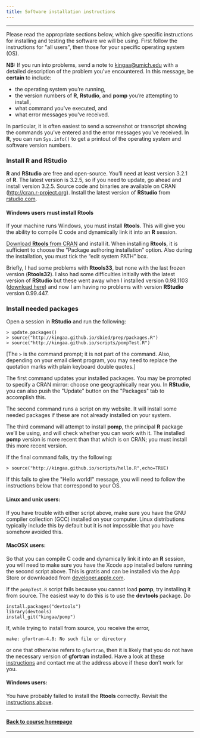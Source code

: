 ```yaml
---
title: Software installation instructions
---
```


------------------------------

Please read the appropriate sections below, which give specific instructions for installing and testing the software we will be using.
First follow the instructions for "all users", then those for your specific operating system (OS).

**NB:** If you run into problems, send a note to kingaa@umich.edu with a detailed description of the problem you've encountered.
In this message, be **certain** to include:

- the operating system you’re running,
- the version numbers of **R**, **Rstudio**, and **pomp** you’re attempting to install,
- what command you've executed, and
- what error messages you've received.

In particular, it is often easiest to send a screenshot or transcript showing the commands you've entered and the error messages you've received.
In **R**, you can run `Sys.info()` to get a printout of the operating system and software version numbers.

### Install **R** and **RStudio**

**R** and **RStudio** are free and open-source.
You’ll need at least version 3.2.1 of **R**.
The latest version is 3.2.5, so if you need to update, go ahead and install version 3.2.5.
Source code and binaries are available on CRAN (http://cran.r-project.org).
Install the latest version of **RStudio** from [rstudio.com](http://www.rstudio.com/products/rstudio/download/).

#### Windows users must install **Rtools**

If your machine runs Windows, you must install **Rtools**.
This will give you the ability to compile C code and dynamically link it into an **R** session.

[Download **Rtools** from CRAN](http://cran.r-project.org/bin/windows/Rtools) and install it.
When installing **Rtools**, it is sufficient to choose the “Package authoring installation” option.
Also during the installation, you must tick the “edit system PATH” box.

Briefly, I had some problems with **Rtools33**, but none with the last frozen version (**Rtools32**).
I also had some difficulties initially with the latest version of **RStudio** but these went away when I installed version 0.98.1103 ([download here](https://support.rstudio.com/hc/en-us/articles/206569407-Older-Versions-of-RStudio-Desktop)) and now I am having no problems with version **RStudio** version 0.99.447.

### Install needed packages

Open a session in **RStudio** and run the following:

```
> update.packages()
> source("http://kingaa.github.io/sbied/prep/packages.R")
> source("http://kingaa.github.io/scripts/pompTest.R")
```

[The `>` is the command prompt; it is not part of the command.
Also, depending on your email client program, you may need to replace the quotation marks with plain keyboard double quotes.]

The first command updates your installed packages.
You may be prompted to specify a CRAN mirror:
choose one geographically near you.
In **RStudio**, you can also push the "Update" button on the "Packages" tab to accomplish this.

The second command runs a script on my website.
It will install some needed packages if these are not already installed on your system.

The third command will attempt to install **pomp**, the principal **R** package we’ll be using, and will check whether you can work with it.
The installed **pomp** version is more recent than that which is on CRAN;
you must install this more recent version.

If the final command fails, try the following:
```
> source("http://kingaa.github.io/scripts/hello.R",echo=TRUE)
```
If this fails to give the "Hello world!" message, you will need to follow the instructions below that correspond to your OS.

#### Linux and unix users:

If you have trouble with either script above, make sure you have the GNU compiler collection (GCC) installed on your computer.
Linux distributions typically include this by default but it is not impossible that you have somehow avoided this.

#### MacOSX users:

So that you can compile C code and dynamically link it into an **R** session, you will need to make sure you have the Xcode app installed before running the second script above.
This is gratis and can be installed via the App Store or downloaded from [developer.apple.com](https://developer.apple.com/xcode/downloads/).

If the `pompTest.R` script fails because you cannot load **pomp**, try installing it from source.
The easiest way to do this is to use the **devtools** package.
Do
```
install.packages("devtools")
library(devtools)
install_git("kingaa/pomp")
```
If, while trying to install from source, you receive the error,
```
make: gfortran-4.8: No such file or directory
```
or one that otherwise refers to `gfortran`, then it is likely that you do not have the necessary version of **gfortran** installed.
Have a look at [these instructions](http://kingaa.github.io/mac-fortran.html) and contact me at the address above if these don’t work for you.

#### Windows users:

You have probably failed to install the **Rtools** correctly.
Revisit the [instructions above](#windows-users-must-install-rtools).

------------------------------

#### [Back to course homepage](../)

------------------------------
